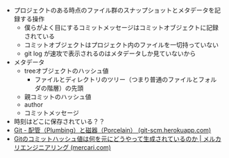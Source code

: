 - プロジェクトのある時点のファイル群のスナップショットとメタデータを記録する操作
	- 僕らがよく目にするコミットメッセージはコミットオブジェクトに記録されている
	- コミットオブジェクトはプロジェクト内のファイルを一切持っていない
	- git log が速攻で表示されるのはメタデータしか見ていないから
- メタデータ
	- treeオブジェクトのハッシュ値
		- ファイルとディレクトリのツリー（つまり普通のファイルとフォルダの階層）の先頭
	- 親コミットのハッシュ値
	- author
	- コミットメッセージ
- 時刻はどこに保存されている？？
- [Git - 配管（Plumbing）と磁器（Porcelain） (git-scm.herokuapp.com)](http://git-scm.herokuapp.com/book/ja/v2/Git%E3%81%AE%E5%86%85%E5%81%B4-%E9%85%8D%E7%AE%A1%EF%BC%88Plumbing%EF%BC%89%E3%81%A8%E7%A3%81%E5%99%A8%EF%BC%88Porcelain%EF%BC%89)
- [Gitのコミットハッシュ値は何を元にどうやって生成されているのか | メルカリエンジニアリング (mercari.com)](https://engineering.mercari.com/blog/entry/2016-02-08-173000/)